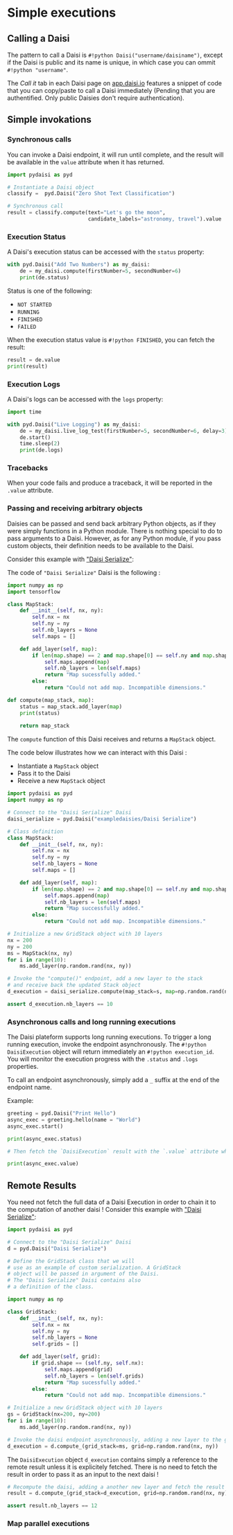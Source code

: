 # Simple executions

## Calling a Daisi

The pattern to call a Daisi is `#!python Daisi("username/daisiname")`, except if the Daisi is
public and its name is unique, in which case you can ommit `#!python "username"`.

The *Call it* tab in each Daisi page on [app.daisi.io](https://app.daisi.io) features a snippet of code
that you can copy/paste to call a Daisi immediately (Pending that you are authentified. Only public Daisies
don't require authentication).

## Simple invokations

### Synchronous calls

You can invoke a Daisi endpoint, it will run until complete, and the result will be available in the `value` attribute when it has returned.

```python
import pydaisi as pyd

# Instantiate a Daisi object
classify =  pyd.Daisi("Zero Shot Text Classification")

# Synchronous call
result = classify.compute(text="Let's go the moon", 
                          candidate_labels="astronomy, travel").value
```

### Execution Status

A Daisi's execution status can be accessed with the `status` property:

```python
with pyd.Daisi("Add Two Numbers") as my_daisi:
    de = my_daisi.compute(firstNumber=5, secondNumber=6)
    print(de.status)
```

Status is one of the following:

* `NOT STARTED`
* `RUNNING`
* `FINISHED`
* `FAILED`

When the execution status value is `#!python FINISHED`, you can fetch the result:

```python
result = de.value
print(result)
```

### Execution Logs

A Daisi's logs can be accessed with the `logs` property:

```python
import time

with pyd.Daisi("Live Logging") as my_daisi:
    de = my_daisi.live_log_test(firstNumber=5, secondNumber=6, delay=3)
    de.start()
    time.sleep(2)
    print(de.logs)
```

### Tracebacks

When your code fails and produce a traceback, it will be reported in the `.value` attribute.

### Passing and receiving arbitrary objects

Daisies can be passed and send back arbitrary Python objects, as if they were simply functions in a Python module.
There is nothing special to do to pass arguments to a Daisi. However, as for any Python module, if you pass custom
objects, their definition needs to be available to the Daisi.

Consider this example with ["Daisi Serialize"](https://app.daisi.io/daisies/dd4bb5eb-af41-48b4-926a-405ce181dbc0/info):

The code of `"Daisi Serialize"` Daisi is the following :

```python
import numpy as np
import tensorflow

class MapStack:
    def __init__(self, nx, ny):
        self.nx = nx
        self.ny = ny
        self.nb_layers = None
        self.maps = []

    def add_layer(self, map):
        if len(map.shape) == 2 and map.shape[0] == self.ny and map.shape[1] == self.nx:
            self.maps.append(map)
            self.nb_layers = len(self.maps)
            return "Map sucessfully added."
        else:
            return "Could not add map. Incompatible dimensions."

def compute(map_stack, map):
    status = map_stack.add_layer(map)
    print(status)
    
    return map_stack
```

The `compute` function of this Daisi receives and returns a `MapStack` object.

The code below illustrates how we can interact with this Daisi :

* Instantiate a `MapStack` object
* Pass it to the Daisi
* Receive a new `MapStack` object

```python
import pydaisi as pyd
import numpy as np

# Connect to the "Daisi Serialize" Daisi
daisi_serialize = pyd.Daisi("exampledaisies/Daisi Serialize")

# Class definition
class MapStack:
    def __init__(self, nx, ny):
        self.nx = nx
        self.ny = ny
        self.nb_layers = None
        self.maps = []

    def add_layer(self, map):
        if len(map.shape) == 2 and map.shape[0] == self.ny and map.shape[1] == self.nx:
            self.maps.append(map)
            self.nb_layers = len(self.maps)
            return "Map successfully added."
        else:
            return "Could not add map. Incompatible dimensions."

# Initialize a new GridStack object with 10 layers
nx = 200
ny = 200
ms = MapStack(nx, ny)
for i in range(10):
    ms.add_layer(np.random.rand(nx, ny))

# Invoke the "compute()" endpoint, add a new layer to the stack 
# and receive back the updated Stack object
d_execution = daisi_serialize.compute(map_stack=s, map=np.random.rand(nx,)).value

assert d_execution.nb_layers == 10
```

### Asynchronous calls and long running executions

The Daisi plateform supports long running executions. To trigger a long running execution, invoke the endpoint asynchronously.
The `#!python DaisiExecution` object will return immediately an `#!python execution_id`. You will monitor
the execution progress with the `.status` and `.logs` properties.

To call an endpoint asynchronously, simply add a `_` suffix at the end of the endpoint name.

Example:

```python
greeting = pyd.Daisi("Print Hello")
async_exec = greeting.hello(name = "World")
async_exec.start()

print(async_exec.status)

# Then fetch the `DaisiExecution` result with the `.value` attribute when ready

print(async_exec.value)
```

## Remote Results

You need not fetch the full data of a Daisi Execution in order to chain it to the computation of another daisi ! Consider this example
with ["Daisi Serialize"](https://app.daisi.io/daisies/dd4bb5eb-af41-48b4-926a-405ce181dbc0/info):

```python
import pydaisi as pyd

# Connect to the "Daisi Serialize" Daisi
d = pyd.Daisi("Daisi Serialize")

# Define the GridStack class that we will 
# use as an example of custom serialization. A GridStack 
# object will be passed in argument of the Daisi.
# The "Daisi Serialize" Daisi contains also 
# a definition of the class.

import numpy as np

class GridStack:
    def __init__(self, nx, ny):
        self.nx = nx
        self.ny = ny
        self.nb_layers = None
        self.grids = []

    def add_layer(self, grid):
        if grid.shape == (self.ny, self.nx):
            self.maps.append(grid)
            self.nb_layers = len(self.grids)
            return "Map sucessfully added."
        else:
            return "Could not add map. Incompatible dimensions."

# Initialize a new GridStack object with 10 layers
gs = GridStack(nx=200, ny=200)
for i in range(10):
    ms.add_layer(np.random.rand(nx, ny))

# Invoke the daisi endpoint asynchronously, adding a new layer to the grid stack
d_execution = d.compute_(grid_stack=ms, grid=np.random.rand(nx, ny))
```

The `DaisiExecution` object `d_execution` contains simply a reference to the remote result unless it is explicitely fetched.
There is no need to fetch the result in order to pass it as an input to the next daisi !

```python
# Recompute the daisi, adding a another new layer and fetch the result
result = d.compute_(grid_stack=d_execution, grid=np.random.rand(nx, ny)).value

assert result.nb_layers == 12
```


### Map parallel executions
